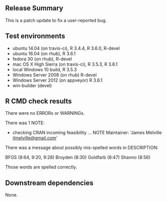 ## Release Summary

This is a patch update to fix a user-reported bug.

## Test environments

* ubuntu 14.04 (on travis-ci), R 3.4.4, R 3.6.0, R-devel
* ubuntu 16.04 (on rhub), R 3.6.1
* fedora 30 (on rhub), R-devel
* mac OS X High Sierra (on travis-ci), R 3.5.3, R 3.6.1
* local Windows 10 build, R 3.5.3
* Windows Server 2008 (on rhub) R-devel
* Windows Server 2012 (on appveyor) R 3.6.1
* win-builder (devel)

## R CMD check results

There were no ERRORs or WARNINGs.

There was 1 NOTE:

* checking CRAN incoming feasibility ... NOTE
Maintainer: 'James Melville <jlmelville@gmail.com>'

There was a message about possibly mis-spelled words in DESCRIPTION:

  BFGS (8:64, 9:20, 9:28)
  Broyden (8:30)
  Goldfarb (8:47)
  Shanno (8:56)

Those words are spelled correctly.

## Downstream dependencies

None.
